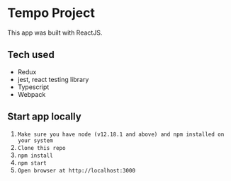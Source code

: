 # Tempo Project
This app was built with ReactJS.

## Tech used
- Redux
- jest, react testing library
- Typescript
- Webpack

## Start app locally
1. `Make sure you have node (v12.18.1 and above) and npm installed on your system`
2. `Clone this repo`
3. `npm install`
4. `npm start`
5. `Open browser at http://localhost:3000`
